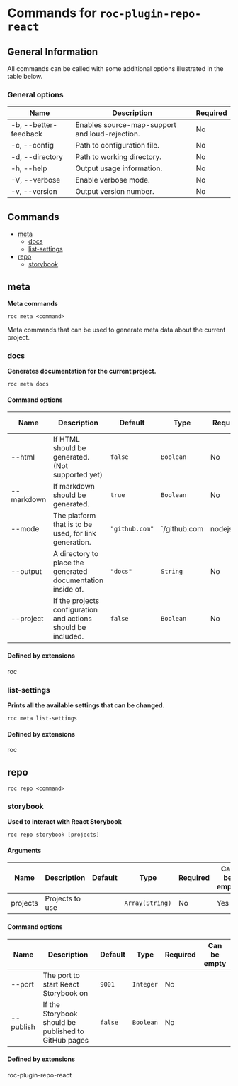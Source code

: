 # Commands for `roc-plugin-repo-react`

## General Information
All commands can be called with some additional options illustrated in the table below.

### General options

| Name                  | Description                                    | Required |
| --------------------- | ---------------------------------------------- | -------- |
| -b, --better-feedback | Enables source-map-support and loud-rejection. | No       |
| -c, --config          | Path to configuration file.                    | No       |
| -d, --directory       | Path to working directory.                     | No       |
| -h, --help            | Output usage information.                      | No       |
| -V, --verbose         | Enable verbose mode.                           | No       |
| -v, --version         | Output version number.                         | No       |

## Commands
* [meta](#meta)
    * [docs](#docs)
    * [list-settings](#list-settings)
* [repo](#repo)
    * [storybook](#storybook)

## meta
__Meta commands__

```
roc meta <command>
```
Meta commands that can be used to generate meta data about the current project.


### docs
__Generates documentation for the current project.__

```
roc meta docs
```

#### Command options

| Name       | Description                                                   | Default        | Type                                                              | Required | Can be empty |
| ---------- | ------------------------------------------------------------- | -------------- | ----------------------------------------------------------------- | -------- | ------------ |
| --html     | If HTML should be generated. (Not supported yet)              | `false`        | `Boolean`                                                         | No       |              |
| --markdown | If markdown should be generated.                              | `true`         | `Boolean`                                                         | No       |              |
| --mode     | The platform that is to be used, for link generation.         | `"github.com"` | `/github\.com|nodejs\.org|bitbucket\.org|ghost\.org|gitlab\.com/` | No       |              |
| --output   | A directory to place the generated documentation inside of.   | `"docs"`       | `String`                                                          | No       | No           |
| --project  | If the projects configuration and actions should be included. | `false`        | `Boolean`                                                         | No       |              |

####  Defined by extensions
roc

### list-settings
__Prints all the available settings that can be changed.__

```
roc meta list-settings
```

####  Defined by extensions
roc

## repo
```
roc repo <command>
```

### storybook
__Used to interact with React Storybook__

```
roc repo storybook [projects]
```

#### Arguments

| Name      | Description                                          | Default | Type            | Required | Can be empty |
| --------- | ---------------------------------------------------- | ------- | --------------- | -------- | ------------ |
| projects  | Projects to use                                      |         | `Array(String)` | No       | Yes          |

#### Command options

| Name      | Description                                          | Default | Type            | Required | Can be empty |
| --------- | ---------------------------------------------------- | ------- | --------------- | -------- | ------------ |
| --port    | The port to start React Storybook on                 | `9001`  | `Integer`       | No       |              |
| --publish | If the Storybook should be published to GitHub pages | `false` | `Boolean`       | No       |              |

####  Defined by extensions
roc-plugin-repo-react

